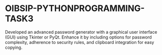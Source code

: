 # OIBSIP-PYTHONPROGRAMMING-TASK3
Developed an advanced password generator with a graphical user interface (GUI) using Tkinter or PyQt. Enhance it by including options for password complexity, adherence to security rules, and clipboard integration for easy copying.
